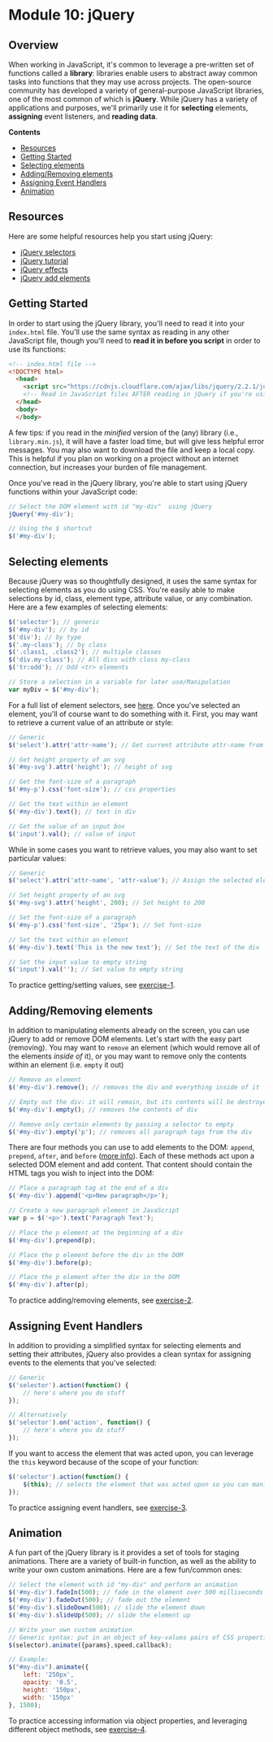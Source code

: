 # Module 10: jQuery

## Overview
When working in JavaScript, it's common to leverage a pre-written set of functions called a **library**: libraries enable users to abstract away common tasks into functions that they may use across projects.  The open-source community has developed a variety of general-purpose JavaScript libraries, one of the most common of which is **jQuery**.  While jQuery has a variety of applications and purposes, we'll primarily use it for **selecting** elements, **assigning** event listeners, and **reading data**.

<!-- START doctoc generated TOC please keep comment here to allow auto update -->
<!-- DON'T EDIT THIS SECTION, INSTEAD RE-RUN doctoc TO UPDATE -->
**Contents**

- [Resources](#resources)
- [Getting Started](#getting-started)
- [Selecting elements](#selecting-elements)
- [Adding/Removing elements](#addingremoving-elements)
- [Assigning Event Handlers](#assigning-event-handlers)
- [Animation](#animation)

<!-- END doctoc generated TOC please keep comment here to allow auto update -->

## Resources
Here are some helpful resources help you start using jQuery:

- [jQuery selectors](http://www.w3schools.com/jquery/jquery_selectors.asp)
- [jQuery tutorial](http://www.w3schools.com/jquery/)
- [jQuery effects](https://api.jquery.com/category/effects/)
- [jQuery add elements](http://www.w3schools.com/jquery/jquery_dom_add.asp)

## Getting Started
In order to start using the jQuery library, you'll need to read it into your `index.html` file.  You'll use the same syntax as reading in any other JavaScript file, though you'll need to **read it in before you script** in order to use its functions:


```html
<!-- index.html file -->
<!DOCTYPE html>
  <head>
    <script src="https://cdnjs.cloudflare.com/ajax/libs/jquery/2.2.1/jquery.min.js"></script>
    <!-- Read in JavaScript files AFTER reading in jQuery if you're using the jQuery library -->
  </head>
  <body>
  </body>


```

A few tips: if you read in the _minified_ version of the (any) library (i.e., `library.min.js`), it will have a faster load time, but will give less helpful error messages.  You may also want to download the file and keep a local copy.  This is helpful if you plan on working on a project without an internet connection, but increases your burden of file management.

Once you've read in the jQuery library, you're able to start using jQuery functions within your JavaScript code:

```javascript
// Select the DOM element with id "my-div"  using jQuery
jQuery('#my-div');

// Using the $ shortcut
$('#my-div');
```


## Selecting elements
Because jQuery was so thoughtfully designed, it uses the same syntax for selecting elements as you do using CSS. You're easily able to make selections by id, class, element type, attribute value, or any combination.  Here are a few examples of selecting elements:

```javascript
$('selector'); // generic
$('#my-div'); // by id
$('div'); // by type
$('.my-class'); // by class
$('.class1, .class2'); // multiple classes
$('div.my-class'); // All divs with class my-class
$('tr:odd'); // Odd <tr> elements

// Store a selection in a variable for later use/Manipulation
var myDiv = $('#my-div');
```

For a full list of element selectors, see [here](http://www.w3schools.com/jquery/jquery_selectors.asp).  Once you've selected an element, you'll of course want to do something with it.  First, you may want to retrieve a current value of an attribute or style:

```javascript
// Generic
$('select').attr('attr-name'); // Get current attribute attr-name from selected element

// Get height property of an svg
$('#my-svg').attr('height'); // height of svg

// Get the font-size of a paragraph
$('#my-p').css('font-size'); // css properties

// Get the text within an element
$('#my-div').text(); // text in div

// Get the value of an input box
$('input').val(); // value of input

```

While in some cases you want to retrieve values, you may also want to set particular values:

```javascript
// Generic
$('select').attr('attr-name', 'attr-value'); // Assign the selected element's attr-name the value attr-value

// Set height property of an svg
$('#my-svg').attr('height', 200); // Set height to 200

// Set the font-size of a paragraph
$('#my-p').css('font-size', '25px'); // Set font-size

// Set the text within an element
$('#my-div').text('This is the new text'); // Set the text of the div

// Set the input value to empty string
$('input').val(''); // Set value to empty string

```

To practice getting/setting values, see [exercise-1](exercise-1).

## Adding/Removing elements
In addition to manipulating elements already on the screen, you can use jQuery to add or remove DOM elements.  Let's start with the easy part (removing).  You may want to `remove` an element (which would remove all of the elements _inside of_ it), or you may want to remove only the contents within an element (i.e. `empty` it out)

```javascript
// Remove an element
$('#my-div').remove(); // removes the div and everything inside of it

// Empty out the div: it will remain, but its contents will be destroyed
$('#my-div').empty(); // removes the contents of div

// Remove only certain elements by passing a selector to empty
$('#my-div').empty('p'); // removes all paragraph tags from the div

```

There are four methods you can use to add elements to the DOM: `append`, `prepend`, `after`, and `before` ([more info](http://www.w3schools.com/jquery/jquery_dom_add.asp)).  Each of these methods act upon a selected DOM element and add content. That content should contain the HTML tags you wish to inject into the DOM:

```javascript
// Place a paragraph tag at the end of a div
$('#my-div').append('<p>New paragraph</p>');

// Create a new paragraph element in JavaScript
var p = $('<p>').text('Paragraph Text');

// Place the p element at the beginning of a div
$('#my-div').prepend(p);

// Place the p element before the div in the DOM
$('#my-div').before(p);

// Place the p element after the div in the DOM
$('#my-div').after(p);

```

To practice adding/removing elements, see [exercise-2](exercise-2).


## Assigning Event Handlers
In addition to providing a simplified syntax for selecting elements and setting their attributes, jQuery also provides a clean syntax for assigning events to the elements that you've selected:

```javascript
// Generic
$('selector').action(function() {
    // here's where you do stuff
});

// Alternatively
$('selector').on('action', function() {
    // here's where you do stuff
});
```
If you want to access the element that was acted upon, you can leverage the `this` keyword because of the scope of your function:

```javascript
$('selector').action(function() {
    $(this); // selects the element that was acted upon so you can manipulate it
});
```

To practice assigning event handlers, see [exercise-3](exercise-3).

## Animation
A fun part of the jQuery library is it provides a set of tools for staging animations. There are a variety of built-in function, as well as the ability to write your own custom animations.  Here are a few fun/common ones:

```javascript
// Select the element with id "my-div" and perform an animation
$('#my-div').fadeIn(500); // fade in the element over 500 milliseconds
$('#my-div').fadeOut(500); // fade out the element
$('#my-div').slideDown(500); // slide the element down
$('#my-div').slideUp(500); // slide the element up

// Write your own custom animation
// Generic syntax: put in an object of key-values pairs of CSS properties you want to manipulate
$(selector).animate({params},speed,callback);

// Example:
$("#my-div").animate({
    left: '250px',
    opacity: '0.5',
    height: '150px',
    width: '150px'
}, 1500);
```

To practice accessing information via object properties, and leveraging different object methods, see [exercise-4](exercise-4).
